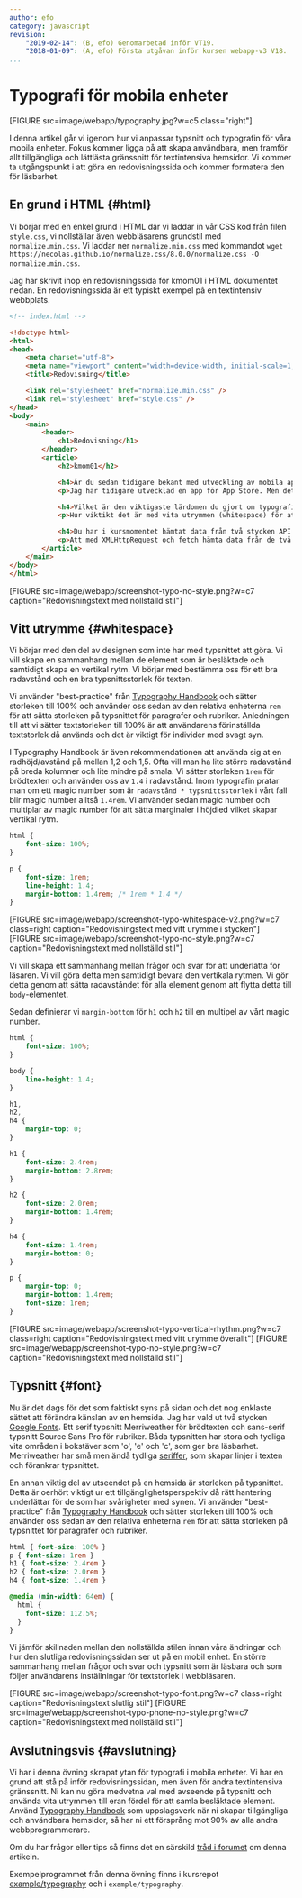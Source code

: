 ```yaml
---
author: efo
category: javascript
revision:
    "2019-02-14": (B, efo) Genomarbetad inför VT19.
    "2018-01-09": (A, efo) Första utgåvan inför kursen webapp-v3 V18.
...
```

Typografi för mobila enheter
==================================

[FIGURE src=image/webapp/typography.jpg?w=c5 class="right"]

I denna artikel går vi igenom hur vi anpassar typsnitt och typografin för våra mobila enheter. Fokus kommer ligga på att skapa användbara, men framför allt tillgängliga och lättlästa gränssnitt för textintensiva hemsidor. Vi kommer ta utgångspunkt i att göra en redovisningssida och kommer formatera den för läsbarhet.



<!--more-->



En grund i HTML {#html}
--------------------------------------
Vi börjar med en enkel grund i HTML där vi laddar in vår CSS kod från filen `style.css`, vi nollställar även webbläsarens grundstil med `normalize.min.css`. Vi laddar ner `normalize.min.css` med kommandot `wget https://necolas.github.io/normalize.css/8.0.0/normalize.css -O normalize.min.css`.

Jag har skrivit ihop en redovisningssida för kmom01 i HTML dokumentet nedan. En redovisningssida är ett typiskt exempel på en textintensiv webbplats.

```html
<!-- index.html -->

<!doctype html>
<html>
<head>
    <meta charset="utf-8">
    <meta name="viewport" content="width=device-width, initial-scale=1, shrink-to-fit=no">
    <title>Redovisning</title>

    <link rel="stylesheet" href="normalize.min.css" />
    <link rel="stylesheet" href="style.css" />
</head>
<body>
    <main>
        <header>
            <h1>Redovisning</h1>
        </header>
        <article>
            <h2>kmom01</h2>

            <h4>Är du sedan tidigare bekant med utveckling av mobila appar?</h4>
            <p>Jag har tidigare utvecklad en app för App Store. Men det var i Objective-C och långt ifrån webbens tekniker som används i denna kurs. Utvecklingsmiljön i denna kurs känns som mer den jag är van vid från tidigare webb kurser och webbprogramming i allmänhet.</p>

            <h4>Vilket är den viktigaste lärdomen du gjort om typografi för mobila enheter?</h4>
            <p>Hur viktikt det är med vita utrymmen (whitespace) för att klumpa ihop besläktade element. Vita utrymmen ger dessutom ett luftigare utseende, som känns mer modernt.</p>

            <h4>Du har i kursmomentet hämtat data från två stycken API. Hur kändes detta?</h4>
            <p>Att med XMLHttpRequest och fetch hämta data från de två API fungerade bra. Dokumentationen för Githubs API var från början överväldigande, men med lite tillvänning gick det att få fram det jag sökte. Ger stora möjligheter med API:er där man frikopplad från implementeringen kan få fram snygga klienter. Blir spännande att jobba vidare med detta i kommande kursmoment.</p>
        </article>
    </main>
</body>
</html>
```

[FIGURE src=image/webapp/screenshot-typo-no-style.png?w=c7 caption="Redovisningstext med nollställd stil"]



Vitt utrymme {#whitespace}
--------------------------------------

Vi börjar med den del av designen som inte har med typsnittet att göra. Vi vill skapa en sammanhang mellan de element som är besläktade och samtidigt skapa en vertikal rytm. Vi börjar med bestämma oss för ett bra radavstånd och en bra typsnittsstorlek för texten.

Vi använder "best-practice" från [Typography Handbook](http://typographyhandbook.com/) och sätter storleken till 100% och använder oss sedan av den relativa enheterna `rem` för att sätta storleken på typsnittet för paragrafer och rubriker. Anledningen till att vi sätter textstorleken till 100% är att användarens förinställda textstorlek då används och det är viktigt för individer med svagt syn.


I Typography Handbook är även rekommendationen att använda sig at en radhöjd/avstånd på mellan 1,2 och 1,5. Ofta vill man ha lite större radavstånd på breda kolumner och lite mindre på smala. Vi sätter storleken `1rem` för brödtexten och använder oss av `1.4` i radavstånd. Inom typografin pratar man om ett magic number som är `radavstånd * typsnittsstorlek` i vårt fall blir magic number alltså `1.4rem`. Vi använder sedan magic number och multiplar av magic number för att sätta marginaler i höjdled vilket skapar vertikal rytm.

```css
html {
    font-size: 100%;
}

p {
    font-size: 1rem;
    line-height: 1.4;
    margin-bottom: 1.4rem; /* 1rem * 1.4 */
}
```

[FIGURE src=image/webapp/screenshot-typo-whitespace-v2.png?w=c7 class=right caption="Redovisningstext med vitt urymme i stycken"]
[FIGURE src=image/webapp/screenshot-typo-no-style.png?w=c7 caption="Redovisningstext med nollställd stil"]

Vi vill skapa ett sammanhang mellan frågor och svar för att underlätta för läsaren. Vi vill göra detta men samtidigt bevara den vertikala rytmen. Vi gör detta genom att sätta radavståndet för alla element genom att flytta detta till `body`-elementet.

Sedan definierar vi `margin-bottom` för `h1` och `h2` till en multipel av vårt magic number.

```css
html {
    font-size: 100%;
}

body {
    line-height: 1.4;
}

h1,
h2,
h4 {
    margin-top: 0;
}

h1 {
    font-size: 2.4rem;
    margin-bottom: 2.8rem;
}

h2 {
    font-size: 2.0rem;
    margin-bottom: 1.4rem;
}

h4 {
    font-size: 1.4rem;
    margin-bottom: 0;
}

p {
    margin-top: 0;
    margin-bottom: 1.4rem;
    font-size: 1rem;
}
```

[FIGURE src=image/webapp/screenshot-typo-vertical-rhythm.png?w=c7 class=right caption="Redovisningstext med vitt urymme överallt"]
[FIGURE src=image/webapp/screenshot-typo-no-style.png?w=c7 caption="Redovisningstext med nollställd stil"]



Typsnitt {#font}
--------------------------------------
Nu är det dags för det som faktiskt syns på sidan och det nog enklaste sättet att förändra känslan av en hemsida. Jag har vald ut två stycken [Google Fonts](https://fonts.google.com/). Ett serif typsnitt Merriweather för brödtexten och sans-serif typsnitt Source Sans Pro för rubriker. Båda typsnitten har stora och tydliga vita områden i bokstäver som 'o', 'e' och 'c', som ger bra läsbarhet. Merriweather har små men ändå tydliga [seriffer](https://en.wikipedia.org/wiki/Serif), som skapar linjer i texten och förankrar typsnittet.

En annan viktig del av utseendet på en hemsida är storleken på typsnittet. Detta är oerhört viktigt ur ett tillgänglighetsperspektiv då rätt hantering underlättar för de som har svårigheter med synen. Vi använder "best-practice" från [Typography Handbook](http://typographyhandbook.com/) och sätter storleken till 100% och använder oss sedan av den relativa enheterna `rem` för att sätta storleken på typsnittet för paragrafer och rubriker.

```css
html { font-size: 100% }
p { font-size: 1rem }
h1 { font-size: 2.4rem }
h2 { font-size: 2.0rem }
h4 { font-size: 1.4rem }

@media (min-width: 64em) {
  html {
    font-size: 112.5%;
  }
}
```

Vi jämför skillnaden mellan den nollställda stilen innan våra ändringar och hur den slutliga redovisningssidan ser ut på en mobil enhet. En större sammanhang mellan frågor och svar och typsnitt som är läsbara och som följer användarens inställningar för textstorlek i webbläsaren.

[FIGURE src=image/webapp/screenshot-typo-font.png?w=c7 class=right caption="Redovisningstext slutlig stil"]
[FIGURE src=image/webapp/screenshot-typo-phone-no-style.png?w=c7 caption="Redovisningstext med nollställd stil"]



Avslutningsvis {#avslutning}
--------------------------------------
Vi har i denna övning skrapat ytan för typografi i mobila enheter. Vi har en grund att stå på inför redovisningssidan, men även för andra textintensiva gränssnitt. Ni kan nu göra medvetna val med avseende på typsnitt och använda vita utrymmen till eran fördel för att samla besläktade element. Använd [Typography Handbook](http://typographyhandbook.com/) som uppslagsverk när ni skapar tillgängliga och användbara hemsidor, så har ni ett försprång mot 90% av alla andra webbprogrammerare.

Om du har frågor eller tips så finns det en särskild [tråd i forumet](t/7313) om denna artikeln.

Exempelprogrammet från denna övning finns i kursrepot [example/typography](https://github.com/dbwebb-se/webapp/tree/master/example/typography) och i `example/typography`.
